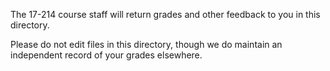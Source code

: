 The 17-214 course staff will return grades and other feedback to you in this directory.

Please do not edit files in this directory, though we do maintain an independent record of your grades elsewhere.
